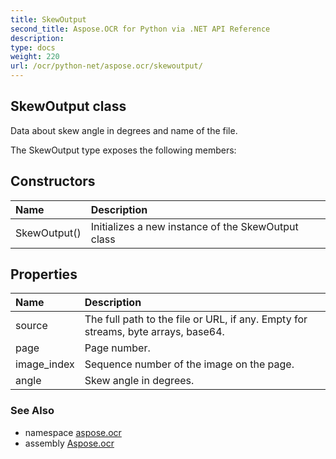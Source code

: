 ```yaml
---
title: SkewOutput
second_title: Aspose.OCR for Python via .NET API Reference
description: 
type: docs
weight: 220
url: /ocr/python-net/aspose.ocr/skewoutput/
---
```


## SkewOutput class

Data about skew angle in degrees and name of the file.

The SkewOutput type exposes the following members:
## Constructors
| Name | Description |
| :- | :- |
|SkewOutput()|Initializes a new instance of the SkewOutput class|
## Properties
| Name | Description |
| :- | :- |
|source|The full path to the file or URL, if any. Empty for streams, byte arrays, base64.|
|page|Page number.|
|image_index|Sequence number of the image on the page.|
|angle|Skew angle in degrees.|

### See Also

* namespace [aspose.ocr](/ocr/python-net/aspose.ocr/)
* assembly [Aspose.ocr](/ocr/python-net/)

